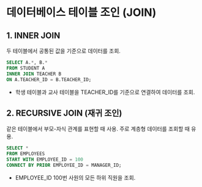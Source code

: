 # 데이터베이스 테이블 조인 (JOIN)

## 1. INNER JOIN

두 테이블에서 공통된 값을 기준으로 데이터를 조회.

```sql
SELECT A.*, B.*
FROM STUDENT A
INNER JOIN TEACHER B
ON A.TEACHER_ID = B.TEACHER_ID;
```

- 학생 테이블과 교사 테이블을 TEACHER_ID를 기준으로 연결하여 데이터를 조회.

## 2. RECURSIVE JOIN (재귀 조인)
같은 테이블에서 부모-자식 관계를 표현할 때 사용. 주로 계층형 데이터를 조회할 때 유용.

```sql
SELECT *
FROM EMPLOYEES
START WITH EMPLOYEE_ID = 100
CONNECT BY PRIOR EMPLOYEE_ID = MANAGER_ID;
```

- EMPLOYEE_ID 100번 사원의 모든 하위 직원을 조회.
